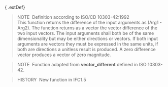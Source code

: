 ﻿{ .extDef}
> NOTE&nbsp; Definition according to ISO/CD 10303-42:1992  
> This function returns the difference of the input arguments as (Arg1 - Arg2). The function returns as a vector the vector difference of the two input vectors. The input arguments shall both be of the same dimensionality but may be either directions or vectors. If both input arguments are vectors they must be expressed in the same units, if both are directions a unitless result is produced. A zero difference vector produces a vector of zero magnitude.

> NOTE&nbsp; Function adapted from **vector_different** defined in ISO 10303-42.

> HISTORY&nbsp; New function in IFC1.5